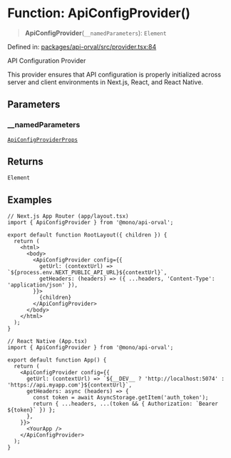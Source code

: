 # Function: ApiConfigProvider()

> **ApiConfigProvider**(`__namedParameters`): `Element`

Defined in: [packages/api-orval/src/provider.tsx:84](https://github.com/the-inconvenience-store/mono-example/blob/a3e1f4667d455f254c4a536af743fc2dff215781/packages/api-orval/src/provider.tsx#L84)

API Configuration Provider

This provider ensures that API configuration is properly initialized
across server and client environments in Next.js, React, and React Native.

## Parameters

### \_\_namedParameters

[`ApiConfigProviderProps`](../interfaces/ApiConfigProviderProps.md)

## Returns

`Element`

## Examples

```tsx
// Next.js App Router (app/layout.tsx)
import { ApiConfigProvider } from '@mono/api-orval';

export default function RootLayout({ children }) {
  return (
    <html>
      <body>
        <ApiConfigProvider config={{
          getUrl: (contextUrl) => `${process.env.NEXT_PUBLIC_API_URL}${contextUrl}`,
          getHeaders: (headers) => ({ ...headers, 'Content-Type': 'application/json' }),
        }}>
          {children}
        </ApiConfigProvider>
      </body>
    </html>
  );
}
```

```tsx
// React Native (App.tsx)
import { ApiConfigProvider } from '@mono/api-orval';

export default function App() {
  return (
    <ApiConfigProvider config={{
      getUrl: (contextUrl) => `${__DEV__ ? 'http://localhost:5074' : 'https://api.myapp.com'}${contextUrl}`,
      getHeaders: async (headers) => {
        const token = await AsyncStorage.getItem('auth_token');
        return { ...headers, ...(token && { Authorization: `Bearer ${token}` }) };
      },
    }}>
      <YourApp />
    </ApiConfigProvider>
  );
}
```
